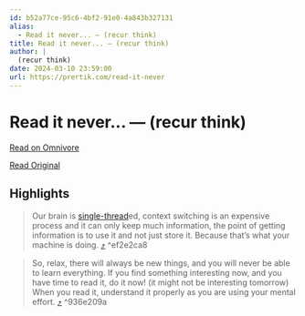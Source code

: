 ```yaml
---
id: b52a77ce-95c6-4bf2-91e0-4a843b327131
alias:
  - Read it never... — (recur think)
title: Read it never... — (recur think)
author: |
  (recur think)
date: 2024-03-10 23:59:00
url: https://prertik.com/read-it-never
---
```


# Read it never... — (recur think)

[Read on Omnivore](https://omnivore.app/me/read-it-never-recur-think-18e2ace3439)

[Read Original](https://prertik.com/read-it-never)

## Highlights

> Our brain is [single-thread](https://calnewport.com/our-brains-are-not-multi-threaded/ "single-threaded")ed, context switching is an expensive process and it can only keep much information, the point of getting information is to use it and not just store it. Because that’s what your machine is doing. [⤴️](https://omnivore.app/me/read-it-never-recur-think-18e2ace3439#ef2e2ca8-6dc8-42e3-9238-4a2435231585)  ^ef2e2ca8

> So, relax, there will always be new things, and you will never be able to learn everything. If you find something interesting now, and you have time to read it, do it now! (it might not be interesting tomorrow) When you read it, understand it properly as you are using your mental effort. [⤴️](https://omnivore.app/me/read-it-never-recur-think-18e2ace3439#936e209a-2f50-4f8c-9109-a76aaa00690e)  ^936e209a

